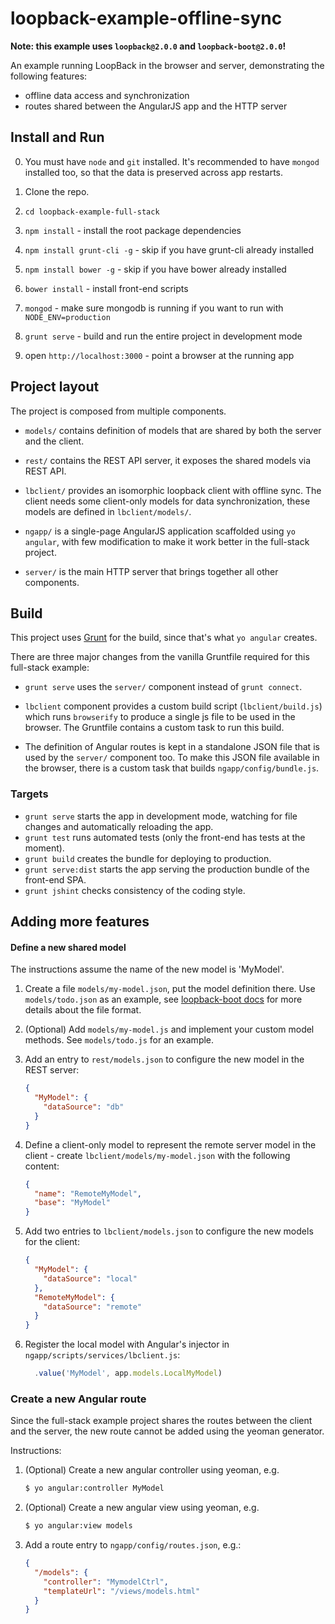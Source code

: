 # loopback-example-offline-sync

**Note: this example uses `loopback@2.0.0` and `loopback-boot@2.0.0`!**

An example running LoopBack in the browser and server, demonstrating the
following features:

 - offline data access and synchronization
 - routes shared between the AngularJS app and the HTTP server

## Install and Run

0. You must have `node` and `git` installed. It's recommended to have `mongod`
   installed too, so that the data is preserved across app restarts.

1. Clone the repo.

2. `cd loopback-example-full-stack`

3. `npm install` - install the root package dependencies

4. `npm install grunt-cli -g` - skip if you have grunt-cli already installed

5. `npm install bower -g` - skip if you have bower already installed

6. `bower install` - install front-end scripts

7. `mongod` - make sure mongodb is running if you want to run with
`NODE_ENV=production`

8. `grunt serve` - build and run the entire project in development mode

9. open `http://localhost:3000` - point a browser at the running app

## Project layout

The project is composed from multiple components.

 - `models/` contains definition of models that are shared by both the server
  and the client.

 - `rest/` contains the REST API server, it exposes the shared models via
  REST API.

 - `lbclient/` provides an isomorphic loopback client with offline sync.
  The client needs some client-only models for data synchronization, these
  models are defined in `lbclient/models/`.

 - `ngapp/` is a single-page AngularJS application scaffolded using `yo
  angular`, with few modification to make it work better in the full-stack
  project.

 - `server/` is the main HTTP server that brings together all other components.

## Build

This project uses [Grunt](http://gruntjs.com) for the build, since that's what
`yo angular` creates.

There are three major changes from the vanilla Gruntfile required for this
full-stack example:

 - `grunt serve` uses the `server/` component instead of `grunt connect`.

 - `lbclient` component provides a custom build script (`lbclient/build.js`)
   which runs `browserify` to produce a single js file to be used in the
   browser. The Gruntfile contains a custom task to run this build.

 - The definition of Angular routes is kept in a standalone JSON file
   that is used by the `server/` component too. To make this JSON file
   available in the browser, there is a custom task that builds
   `ngapp/config/bundle.js`.

### Targets

 - `grunt serve` starts the app in development mode, watching for file changes
  and automatically reloading the app.
 - `grunt test` runs automated tests (only the front-end has tests at the
   moment).
 - `grunt build` creates the bundle for deploying to production.
 - `grunt serve:dist` starts the app serving the production bundle of the
   front-end SPA.
 - `grunt jshint` checks consistency of the coding style.

## Adding more features

#### Define a new shared model

The instructions assume the name of the new model is 'MyModel'.

 1. Create a file `models/my-model.json`, put the model definition there.
  Use `models/todo.json` as an example, see
  [loopback-boot docs](http://apidocs.strongloop.com/loopback-boot) for
  more details about the file format.

 2. (Optional) Add `models/my-model.js` and implement your custom model
  methods. See `models/todo.js` for an example.

 3. Add an entry to `rest/models.json` to configure the new model in the REST
  server:

    ```json
    {
      "MyModel": {
        "dataSource": "db"
      }
    }
    ```

 4. Define a client-only model to represent the remote server model in the
  client - create `lbclient/models/my-model.json` with the following content:

    ```json
    {
      "name": "RemoteMyModel",
      "base": "MyModel"
    }
    ```

 5. Add two entries to `lbclient/models.json` to configure the new models
  for the client:

    ```json
    {
      "MyModel": {
        "dataSource": "local"
      },
      "RemoteMyModel": {
        "dataSource": "remote"
      }
    }
    ```

 6. Register the local model with Angular's injector in
  `ngapp/scripts/services/lbclient.js`:

    ```js
      .value('MyModel', app.models.LocalMyModel)
    ```

### Create a new Angular route

Since the full-stack example project shares the routes between the client and
the server, the new route cannot be added using the yeoman generator.

Instructions:

 1. (Optional) Create a new angular controller using yeoman, e.g.

    ```sh
    $ yo angular:controller MyModel
    ```

 2. (Optional) Create a new angular view using yeoman, e.g.

    ```sh
    $ yo angular:view models
    ```

 3. Add a route entry to `ngapp/config/routes.json`, e.g.:

    ```json
    {
      "/models": {
        "controller": "MymodelCtrl",
        "templateUrl": "/views/models.html"
      }
    }
    ```
